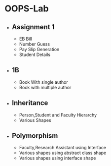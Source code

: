 # OOPS-Lab
 - ## Assignment 1
    - EB Bill
    - Number Guess
    - Pay Slip Generation
    - Student Details
 - ## 1B
    - Book With single author
    - Book with multiple author
 - ## Inheritance
    - Person,Student and Faculty Hierarchy
    - Various Shapes
 - ## Polymorphism
    - Faculty,Research Assistant using Interface
    - Various shapes using abstract class shape
    - Various shapes using interface shape

